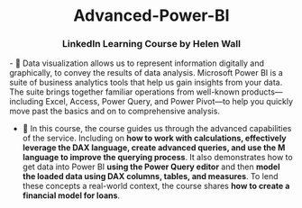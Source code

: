 <h1 align="center">Advanced-Power-BI</h1>
<h3 align="center">LinkedIn Learning Course by Helen Wall</h3> 
- 📄  Data visualization allows us to represent information digitally and graphically, to convey the results of data analysis. Microsoft Power BI is a suite of business analytics tools that help us gain insights from your data. The suite brings together familiar operations from well-known products—including Excel, Access, Power Query, and Power Pivot—to help you quickly move past the basics and on to comprehensive analysis. 


 
- 📄  In this course, the course guides us through the advanced capabilities of the service. Including on **how to work with calculations, effectively leverage the DAX language, create advanced queries, and use the M language to improve the querying process**. It also demonstrates how to get data into Power BI **using the Power Query editor** and then **model the loaded data using DAX columns, tables, and measures**. To lend these concepts a real-world context, the course shares **how to create a financial model for loans**.
